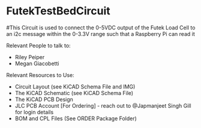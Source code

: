 # FutekTestBedCircuit

#This Circuit is used to connect the 0-5VDC output of the Futek Load Cell to an i2c message within the 0-3.3V range such that a Raspberry Pi can read it

Relevant People to talk to:

- Riley Peiper
- Megan Giacobetti

Relevant Resources to Use:

- Circuit Layout (see KiCAD Schema File and IMG) 
- The KiCAD Schematic (see KiCAD Schema File)
- The KiCAD PCB Design
- JLC PCB Account [For Ordering] - reach out to @Japmanjeet Singh Gill for login details 
- BOM and CPL Files (See ORDER Package Folder)

